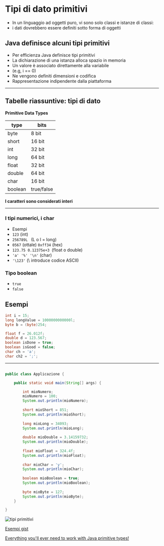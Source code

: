 # Tipi di dato primitivi


* In un linguaggio ad oggetti puro, vi sono solo classi e istanze di classi:
* i dati dovrebbero essere definiti sotto forma di oggetti


## Java definisce alcuni tipi primitivi

* Per efficienza Java definisce tipi primitivi
* La dichiarazione di una istanza alloca spazio in memoria
* Un valore è associato direttamente alla variabile 
* (e.g, i == 0) 
* Ne vengono definiti dimensioni e codifica
* Rappresentazione indipendente dalla piattaforma


---


## Tabelle riassuntive: tipi di dato 

**Primitive Data Types**

 | type    | bits       |
 | ------- | ---------- |
 | byte    | 8 bit     |
 | short   | 16 bit    |
 | int     | 32 bit    |
 | long    | 64 bit    |
 | float   | 32 bit    |
 | double  | 64 bit    |
 | char    | 16 bit    |
 | boolean | true/false |

**I caratteri sono considerati interi**

---


###  I tipi numerici, i char

*  Esempi
* `123` (int)
* `256789L ` (L o l = long)
* `0567` (ottale) `0xff34` (hex)
* `123.75 0.12375e+3 `(float o double)
* `'a' '%' '\n'` (char)
* `'\123'` (\ introduce codice ASCII)


### Tipo boolean

* `true`
* `false`



## Esempi

```java
int i = 15;
long longValue = 1000000000000l;
byte b = (byte)254;

float f = 26.012f;
double d = 123.567;
boolean isDone = true;
boolean isGood = false;
char ch = 'a';
char ch2 = ';';
```

---


```java

public class Applicazione {

	public static void main(String[] args) {

		int mioNumero;
		mioNumero = 100;
		System.out.println(mioNumero);
		
		short mioShort = 851;
		System.out.println(mioShort);
		
		long mioLong = 34093;
		System.out.println(mioLong);
		
		double mioDouble = 3.14159732;
		System.out.println(mioDouble);
		
		float mioFloat = 324.4f;
		System.out.println(mioFloat);
		
		char mioChar = 'y';
		System.out.println(mioChar);
		
		boolean mioBoolean = true;
		System.out.println(mioBoolean);
		
		byte mioByte = 127;
		System.out.println(mioByte);
	}

}
```

![tipi primitivi](https://raw.githubusercontent.com/maboglia/CorsoJava/master/appunti/img/tipi.png)

[Esempi gist](https://gist.github.com/maboglia/c9a5959d663b1e3cdf5f89a152cfe6e3)


[Everything you'll ever need to work with Java primitive types!](https://github.com/deletescape/Primitives)